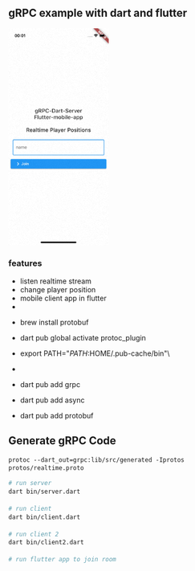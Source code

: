 ## gRPC example with dart and flutter

<img width="200" src="https://raw.githubusercontent.com/demirdev/grpc-todo-dart-flutter/multiplayer/flutter_example/doc/assets/demo.gif" alt="Example Project" />

### features
* listen realtime stream
* change player position
* mobile client app in flutter
* 

- brew install protobuf
- dart pub global activate protoc_plugin
- export PATH="$PATH:$HOME/.pub-cache/bin"\

- 
- dart pub add grpc
- dart pub add async
- dart pub add protobuf

## Generate gRPC Code

```
protoc --dart_out=grpc:lib/src/generated -Iprotos protos/realtime.proto
```

```bash
# run server
dart bin/server.dart

# run client
dart bin/client.dart

# run client 2
dart bin/client2.dart

# run flutter app to join room
````
